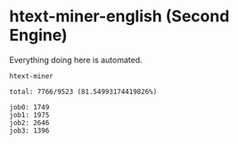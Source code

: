 # htext-miner-english (Second Engine)

Everything doing here is automated.

```
htext-miner

total: 7766/9523 (81.54993174419826%)

job0: 1749
job1: 1975
job2: 2646
job3: 1396
```